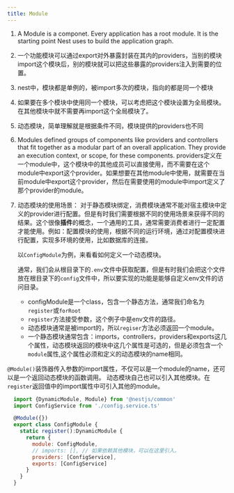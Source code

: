 ```yaml
---
title: Module
---
```


1. A Module is a componet. Every application has a root module. It is the starting point Nest uses to build the application graph.
2. 一个功能模块可以通过export对外暴露封装在其内的providers，当别的模块import这个模块后，别的模块就可以把这些暴露的providers注入到需要的位置。
3. nest中，模块都是单例的，被import多次的模块，指向的都是同一个模块
4. 如果要在多个模块中使用同一个模块，可以考虑把这个模块设置为全局模块。在其他模块中就不需要再import这个全局模块了。
5. 动态模块，简单理解就是根据条件不同，模块提供的providers也不同
6. Modules defined groups of components like providers and controllers that fit together as a modular part of an overall application. They provide an execution context, or scope, for these components.
   providers定义在一个module中，这个模块中的其他成员可以直接使用，而不需要在这个module中export这个provider。如果想要在其他module中使用，就需要在当前module中export这个provider，然后在需要使用的module中import定义了那个provider的module。
7. 动态模块的使用场景：
   对于静态模块绑定，消费模块通常不能对宿主模块中定义的provider进行配置。但是有时我们需要根据不同的使用场景来获得不同的结果。这个很像**插件**的概念，一个通用的工具，通常需要消费者进行一定配置才能使用。例如：配置模块的使用，根据不同的运行环境，通过对配置模块进行配置，实现多环境的使用，比如数据库的连接。

   以`ConfigModule`为例，来看看如何定义一个动态模块。

      通常，我们会从根目录下的`.env`文件中获取配置，但是有时我们会把这个文件放在根目录下的`config`文件中，所以要实现的功能是能够自定义env文件的访问目录。

      - configModule是一个class，包含一个静态方法，通常我们命名为`register`或`forRoot`
      - `register`方法接受参数，这个例子中是env文件的路径。
      - 动态模块通常是被import的，所以`regiser`方法必须返回一个module。
      - 一个静态模块通常包含：imports，controllers，providers和exports这几个属性，动态模块返回的模块中这几个属性是可选的，但是必须包含一个`module`属性,这个属性必须和定义的动态模块的name相同。
  
  `@Module()`装饰器传入参数的import属性，不仅可以是一个module的name，还可以是一个返回动态模块的函数调用。
  动态模块自己也可以引入其他模块。在`register`返回值中的import属性中可引入其他的module。

  ```js
    import {DynamicModule, Module} from '@nestjs/common'
    import ConfigService from './config.service.ts'

    @Module({})
    export class ConfigModule {
      static register():DynamicModule {
        return {
          module: ConfigModule,
          // imports: [], // 如果依赖其他模块，可以在这里引入。
          providers: [ConfigService],
          exports: [ConfigService]
        }
      }
    }
  ```